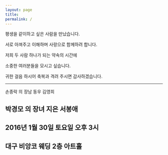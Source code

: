 ```yaml
---
layout: page
title: 
permalink: /
---
```


평생을 같이하고 싶은 사람을 만났습니다.

서로 아껴주고 이해하며 사랑으로 함께하려 합니다.

저희 두 사람 하나가 되는 약속의 시간에

소중한 여러분들을 모시고 싶습니다.

귀한 걸음 하시어 축복과 격려 주시면 감사하겠습니다.

-----------------------
손종락 의 장남 동우
김영희

박경모 의 장녀 지은 
서봉애
-----------------------

## 2016년 1월 30일 토요일 오후 3시 

## 대구 비앙코 웨딩 2층 아트홀
